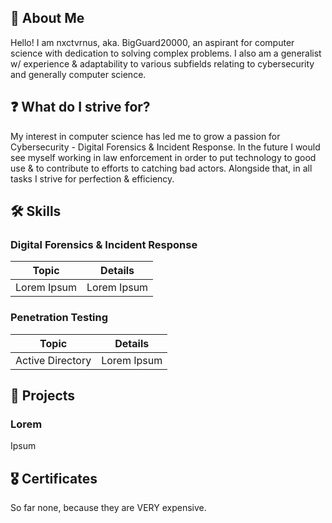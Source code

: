 ## 👤 About Me

Hello! I am nxctvrnus, aka. BigGuard20000, an aspirant for computer science with dedication to solving complex problems. I also am a generalist w/ experience & adaptability to various subfields relating to cybersecurity and generally computer science.

## ❓ What do I strive for?

My interest in computer science has led me to grow a passion for Cybersecurity - Digital Forensics & Incident Response. In the future I would see myself working in law enforcement in order to put technology to good use & to contribute to efforts to catching bad actors. Alongside that, in all tasks I strive for perfection & efficiency.

## 🛠️ Skills

### Digital Forensics & Incident Response
| Topic      | Details |
| ----------- | ----------- |
| Lorem Ipsum      |  Lorem Ipsum       |

### Penetration Testing
| Topic      | Details |
| ----------- | ----------- |
| Active Directory      |  Lorem Ipsum       |

## 💼 Projects
### Lorem
Ipsum

## 🎖️ Certificates
So far none, because they are VERY expensive.
